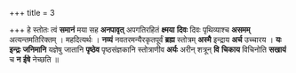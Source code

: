 +++
title = 3

+++
हे स्तोतः त्वं **समानं** मया सह **अनपावृत्** अपगतिरहितं **क्ष्मया** **दिवः** दिवः पृथिव्याश्च **असमम्** अत्यन्तमतिरिक्तम् । महदित्यर्थः । **नव्यं** नवतरमन्यैरकृतपूर्वं **ब्रह्म** स्तोत्रम् **अस्मै** इन्द्राय **अर्च** उच्चारय । **यः** **इन्द्रः** **जनिमानि** यज्ञेषु जातानि **पृष्ठेव** पृष्ठसंज्ञकानि स्तोत्राणीव **अर्यः** अरीन् शत्रून् **वि** **चिकाय** विचिनोति **सखायं** च **न** **ईषे** नेच्छति ॥